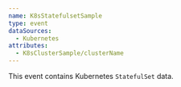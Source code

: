 ```yaml
---
name: K8sStatefulsetSample
type: event
dataSources:
  - Kubernetes
attributes:
  - K8sClusterSample/clusterName
---
```


This event contains Kubernetes `StatefulSet` data.